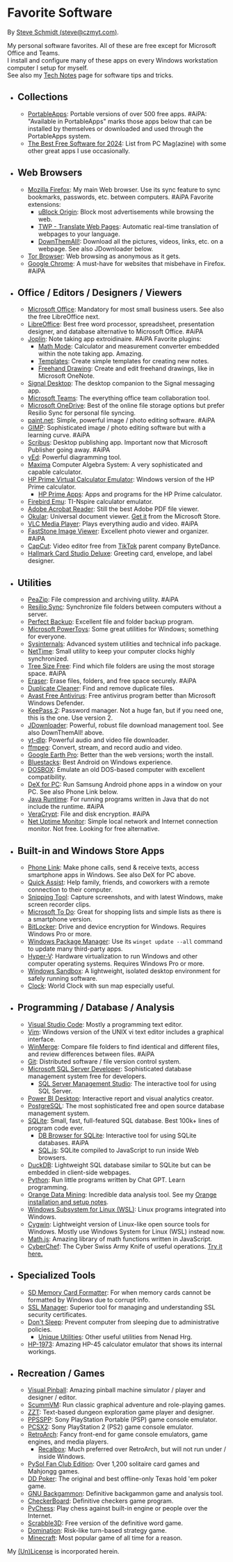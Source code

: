 
# Favorite Software

By [Steve Schmidt (steve@czmyt.com)](mailto:steve@czmyt.com).

My personal software favorites.  All of these are free except for Microsoft Office and Teams.<br />
I install and configure many of these apps on every Windows workstation computer I setup for myself.<br />
See also my [Tech Notes](tech-notes/README.md) page for software tips and tricks.

- ## Collections
    - [PortableApps](https://portableapps.com/): Portable versions of over 500 free apps.  #AiPA: "Available in PortableApps" marks those apps below that can be installed by themselves or downloaded and used through the PortableApps system.
    - [The Best Free Software for 2024](https://www.pcmag.com/picks/best-free-software): List from PC Mag(azine) with some other great apps I use occasionally.
- ## Web Browsers
    - [Mozilla Firefox](https://www.mozilla.org/en-US/firefox/new/): My main Web browser.  Use its sync feature to sync bookmarks, passwords, etc. between computers. #AiPA  Favorite extensions:
        - [uBlock Origin](https://ublockorigin.com/): Block most advertisements while browsing the web.
        - [TWP - Translate Web Pages](https://addons.mozilla.org/en-US/firefox/addon/traduzir-paginas-web/): Automatic real-time translation of webpages to your language.
        - [DownThemAll!](https://www.downthemall.org/): Download all the pictures, videos, links, etc. on a webpage.  See also JDownloader below.
    - [Tor Browser](https://www.torproject.org/download/): Web browsing as anonymous as it gets.
    - [Google Chrome](https://www.google.com/chrome/index.html): A must-have for websites that misbehave in Firefox. #AiPA
- ## Office / Editors / Designers / Viewers
    - [Microsoft Office](https://www.microsoft.com/en-us/microsoft-365/): Mandatory for most small business users.  See also the free LibreOffice next.
    - [LibreOffice](https://www.libreoffice.org/): Best free word processor, spreadsheet, presentation designer, and database alternative to Microsoft Office. #AiPA
    - [Joplin](https://joplinapp.org/): Note taking app extroidinaire. #AiPA  Favorite plugins:
        - [Math Mode](https://github.com/CalebJohn/joplin-math-mode): Calculator and measurement converter embedded within the note taking app.  Amazing.
        - [Templates](https://github.com/joplin/plugin-templates): Create simple templates for creating new notes.
        - [Freehand Drawing](https://github.com/personalizedrefrigerator/joplin-plugin-freehand-drawing): Create and edit freehand drawings, like in Microsoft OneNote.
    - [Signal Desktop](https://signal.org/download/): The desktop companion to the Signal messaging app.
    - [Microsoft Teams](https://www.microsoft.com/en-us/microsoft-teams/log-in): The everything office team collaboration tool.
    - [Microsoft OneDrive](https://www.microsoft.com/en-us/microsoft-365/onedrive/online-cloud-storage): Best of the online file storage options but prefer Resilio Sync for personal file syncing.
    - [paint.net](https://getpaint.net/): Simple, powerful image / photo editing software. #AiPA
    - [GIMP](https://www.gimp.org/): Sophisticated image / photo editing software but with a learning curve. #AiPA
    - [Scribus](https://www.scribus.net/): Desktop publishing app.  Important now that Microsoft Publisher going away. #AiPA
    - [yEd](https://www.yworks.com/products/yed): Powerful diagramming tool. 
    - [Maxima](https://maxima.sourceforge.io/) Computer Algebra System: A very sophisticated and capable calculator.
    - [HP Prime Virtual Calculator Emulator](https://hpcalcs.com/download/): Windows version of the HP Prime calculator.
        - [HP Prime Apps](https://www.hpcalc.org/): Apps and programs for the HP Prime calculator.
    - [Firebird Emu](https://github.com/nspire-emus/firebird/blob/master/README.md): TI-Nspire calculator emulator.
    - [Adobe Acrobat Reader](https://get.adobe.com/reader/): Still the best Adobe PDF file viewer.
    - [Okular](https://apps.kde.org/okular/): Universal document viewer.  [Get it](https://apps.microsoft.com/detail/9n41msq1wnm8?hl=en-US&gl=US) from the Microsoft Store.
    - [VLC Media Player](https://www.videolan.org/vlc/): Plays everything audio and video. #AiPA
    - [FastStone Image Viewer](https://www.faststone.org/): Excellent photo viewer and organizer. #AiPA
    - [CapCut](https://www.capcut.com/): Video editor free from [TikTok](https://www.tiktok.com/) parent company ByteDance.
    - [Hallmark Card Studio Deluxe](https://www.hallmarksoftware.com/): Greeting card, envelope, and label designer.
- ## Utilities
    - [PeaZip](https://peazip.github.io/): File compression and archiving utility. #AiPA
    - [Resilio Sync](https://www.resilio.com/sync/): Synchronize file folders between computers without a server.
    - [Perfect Backup](https://www.perfect-backup.com/): Excellent file and folder backup program.
    - [Microsoft PowerToys](https://learn.microsoft.com/en-us/windows/powertoys/): Some great utilities for Windows; something for everyone.
    - [Sysinternals](https://learn.microsoft.com/en-us/sysinternals/): Advanced system utilities and technical info package.
    - [NetTime](https://timesynctool.com/): Small utility to keep your computer clocks highly synchronized.
    - [Tree Size Free](https://www.jam-software.com/treesize_free): Find which file folders are using the most storage space. #AiPA
    - [Eraser](https://sourceforge.net/projects/eraser/): Erase files, folders, and free space securely. #AiPA
    - [Duplicate Cleaner](https://www.digitalvolcano.co.uk/dcdownload_versions.html): Find and remove duplicate files.
    - [Avast Free Antivirus](https://www.avast.com/en-us/index#pc): Free antivirus program better than Microsoft Windows Defender.
    - [KeePass 2](https://www.recalbox.com/): Password manager.  Not a huge fan, but if you need one, this is the one.  Use version 2.
    - [JDownloader](https://jdownloader.org/): Powerful, robust file download management tool.  See also DownThemAll! above.
    - [yt-dlp](https://github.com/yt-dlp/yt-dlp): Powerful audio and video file downloader.
    - [ffmpeg](https://ffmpeg.org/): Convert, stream, and record audio and video.
    - [Google Earth Pro](https://www.google.com/earth/about/versions/): Better than the web versions; worth the install.
    - [Bluestacks](https://www.bluestacks.com/): Best Android on Windows experience.
    - [DOSBOX](https://www.dosbox.com/): Emulate an old DOS-based computer with excellent compatibility.
    - [DeX for PC](https://www.samsung.com/ph/support/mobile-devices/how-to-use-samsung-dex-for-pc/): Run Samsung Android phone apps in a window on your PC.  See also Phone Link below.
    - [Java Runtime](https://www.java.com/en/download/windows_manual.jsp): For running programs written in Java that do not include the runtime. #AiPA
    - [VeraCrypt](https://www.veracrypt.fr/): File and disk encryption. #AiPA
    - [Net Uptime Monitor](https://netuptimemonitor.com/): Simple local network and Internet connection monitor.  Not free.  Looking for free alternative.
- ## Built-in and Windows Store Apps
    - [Phone Link](https://www.microsoft.com/en-us/windows/sync-across-your-devices): Make phone calls, send & receive texts, access smartphone apps in Windows.  See also DeX for PC above.
    - [Quick Assist](https://apps.microsoft.com/detail/9p7bp5vnwkx5?hl=en-us&gl=US): Help family, friends, and coworkers with a remote connection to their computer.
    - [Snipping Tool](https://www.microsoft.com/en-us/windows/tips/snipping-tool): Capture screenshots, and with latest Windows, make screen recorder clips.
    - [Microsoft To Do](https://apps.microsoft.com/detail/9nblggh5r558?hl=en-us&gl=US): Great for shopping lists and simple lists as there is a smartphone version.
    - [BitLocker](https://support.microsoft.com/en-us/windows/bitlocker-overview-44c0c61c-989d-4a69-8822-b95cd49b1bbf): Drive and device encryption for Windows.  Requires Windows Pro or more.
    - [Windows Package Manager](https://learn.microsoft.com/en-us/shows/open-at-microsoft/intro-to-windows-package-manager): Use its `winget update --all` command to update many third-party apps.
    - [Hyper-V](https://learn.microsoft.com/en-us/windows-server/virtualization/hyper-v/hyper-v-overview?pivots=windows): Hardware virtualization to run Windows and other computer operating systems.  Requires Windows Pro or more.
    - [Windows Sandbox](https://learn.microsoft.com/en-us/windows/security/application-security/application-isolation/windows-sandbox/): A lightweight, isolated desktop environment for safely running software.
    - [Clock](https://apps.microsoft.com/detail/9wzdncrfj3pr?hl=en-us&gl=US): World Clock with sun map especially useful.
- ## Programming / Database / Analysis
    - [Visual Studio Code](https://code.visualstudio.com/): Mostly a programming text editor.
    - [Vim](https://www.vim.org/): Windows version of the UNIX vi text editor includes a graphical interface.
    - [WinMerge](https://winmerge.org/): Compare file folders to find identical and different files, and review differences between files. #AiPA
    - [Git](https://git-scm.com/): Distributed software / file version control system.
    - [Microsoft SQL Server Developer](https://www.microsoft.com/en-us/sql-server/sql-server-downloads): Sophisticated database management system free for developers.
        - [SQL Server Management Studio](https://learn.microsoft.com/en-us/sql/ssms/sql-server-management-studio-ssms?view=sql-server-ver16): The interactive tool for using SQL Server.
    - [Power BI Desktop](https://www.microsoft.com/en-us/power-platform/products/power-bi/desktop): Interactive report and visual analytics creator.
    - [PostgreSQL](https://www.postgresql.org/): The most sophisticated free and open source database management system.
    - [SQLite](https://sqlite.org/index.html): Small, fast, full-featured SQL database.  Best 100k+ lines of program code ever.
        - [DB Browser for SQLite](https://sqlitebrowser.org/): Interactive tool for using SQLite databases. #AiPA
        - [SQL.js](https://sql.js.org/#/): SQLite compiled to JavaScript to run inside Web browsers.
    - [DuckDB](https://duckdb.org/): Lightweight SQL database similar to SQLite but can be embedded in client-side webpages.
    - [Python](https://www.python.org/): Run little programs written by Chat GPT.  Learn programming.
    - [Orange Data Mining](https://orangedatamining.com/): Incredible data analysis tool.  See my [Orange installation and setup notes](tech-notes/orange-data-mining-install-windows.md).
    - [Windows Subsystem for Linux (WSL)](https://learn.microsoft.com/en-us/windows/wsl/install): Linux programs integrated into Windows.
    - [Cygwin](https://cygwin.com/): Lightweight version of Linux-like open source tools for Windows.  Mostly use Windows System for Linux (WSL) instead now.
    - [Math.js](https://mathjs.org/): Amazing library of math functions written in JavaScript.
    - [CyberChef](https://github.com/gchq/CyberChef): The Cyber Swiss Army Knife of useful operations.  [Try it here.](https://gchq.github.io/CyberChef/)
- ## Specialized Tools
    - [SD Memory Card Formatter](https://www.sdcard.org/downloads/formatter/): For when memory cards cannot be formatted by Windows due to corrupt info.
    - [SSL Manager](https://www.ssl.com/ssl-manager/): Superior tool for managing and understanding SSL security certificates.
    - [Don't Sleep](https://www.softwareok.com/?seite=Microsoft/DontSleep): Prevent computer from sleeping due to administrative policies.
        - [Unique Utilities](https://www.softwareok.com/): Other useful utilities from Nenad Hrg.
    - [HP-1973](https://sarahkmarr.com/retrohp1973.html): Amazing HP-45 calculator emulator that shows its internal workings.
- ## Recreation / Games
    - [Visual Pinball](https://www.vpforums.org/): Amazing pinball machine simulator / player and designer / editor.
    - [ScummVM](https://www.scummvm.org/): Run classic graphical adventure and role-playing games.
    - [ZZT](https://museumofzzt.com/): Text-based dungeon exploration game player and designer.
    - [PPSSPP](https://www.ppsspp.org/): Sony PlayStation Portable (PSP) game console emulator.
    - [PCSX2](https://pcsx2.net/): Sony PlayStation 2 (PS2) game console emulator.
    - [RetroArch](https://www.retroarch.com/): Fancy front-end for game console emulators, game engines, and media players.
        - [Recalbox](https://www.recalbox.com/): Much preferred over RetroArch, but will not run under / inside Windows.
    - [PySol Fan Club Edition](https://pysolfc.sourceforge.io/): Over 1,200 solitaire card games and Mahjongg games.
    - [DD Poker](https://www.ddpoker.com/): The original and best offline-only Texas hold 'em poker game.
    - [GNU Backgammon](https://www.gnu.org/software/gnubg/): Definitive backgammon game and analysis tool.
    - [CheckerBoard](https://www.fierz.ch/checkerboard.php): Definitive checkers game program.
    - [PyChess](https://pychess.github.io/): Play chess against built-in engine or people over the Internet.
    - [Scrabble3D](https://sourceforge.net/projects/scrabble/): Free version of the definitive word game.
    - [Domination](https://sourceforge.net/projects/domination/): Risk-like turn-based strategy game.
    - [Minecraft](https://www.minecraft.net/en-us): Most popular game of all time for a reason.

My [(Un)License](UNLICENSE.md) is incorporated herein.
